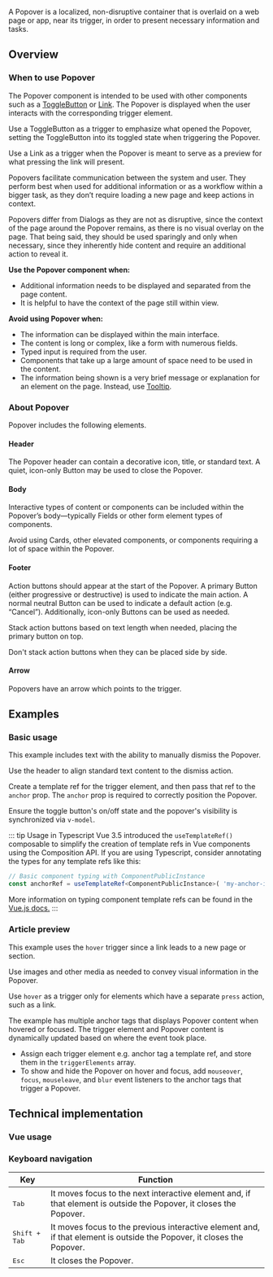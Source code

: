 <script setup>
import { ref } from 'vue';
import { CdxPopover, CdxToggleButton, CdxAccordion } from '@wikimedia/codex';
import PopoverBasic from '@/../component-demos/popover/examples/PopoverBasic.vue';
import PopoverArticlePreview from '@/../component-demos/popover/examples/PopoverArticlePreview.vue';

const controlsConfig = [
	{ name: 'title', type: 'text', initial: 'Popover title' },
	{ name: 'icon', type: 'icon' },
	{ name: 'useCloseButton', type: 'boolean' },
	{
		name: 'placement',
		type: 'select',
		menuItems: [
			{ value: 'bottom' },
			{ value: 'bottom-start' },
			{ value: 'bottom-end' },
			{ value: 'top' },
			{ value: 'top-start' },
			{ value: 'top-end' },
			{ value: 'right' },
			{ value: 'right-start' },
			{ value: 'right-end' },
			{ value: 'left' },
			{ value: 'left-start' },
			{ value: 'left-end' }
		]
	},
	{
		name: 'default',
		type: 'slot',
		default: 'Popover body content.'
	},
];

const showPopover = ref( false );
const anchorElement = ref( null );
</script>

A Popover is a localized, non-disruptive container that is overlaid on a web page or app, near its trigger, in order to present necessary information and tasks.

<cdx-demo-wrapper :controls-config="controlsConfig" :allow-link-styles="true">
<template v-slot:demo="{ propValues, slotValues }">
<cdx-toggle-button v-model="showPopover" ref="anchorElement">
	Open Popover
</cdx-toggle-button>
<cdx-popover
	v-model:open="showPopover"
	render-in-place
	v-bind="propValues"
	:anchor="anchorElement"
>
	<template #default>
		{{ slotValues.default }}
	</template>
</cdx-popover>
</template>
</cdx-demo-wrapper>

## Overview

### When to use Popover

The Popover component is intended to be used with other components such as a [ToggleButton](./toggle-button.md) or [Link](../mixins/link.md). The Popover is displayed when the user interacts with the corresponding trigger element.

<cdx-demo-best-practices>
<cdx-demo-best-practice>

Use a ToggleButton as a trigger to emphasize what opened the Popover, setting the ToggleButton into its toggled state when triggering the Popover.

</cdx-demo-best-practice>
<cdx-demo-best-practice>

Use a Link as a trigger when the Popover is meant to serve as a preview for what pressing the link will present.

</cdx-demo-best-practice>
</cdx-demo-best-practices>

Popovers facilitate communication between the system and user. They perform best when used for additional information or as a workflow within a bigger task, as they don’t require loading a new page and keep actions in context.

Popovers differ from Dialogs as they are not as disruptive, since the context of the page around the Popover remains, as there is no visual overlay on the page. That being said, they should be used sparingly and only when necessary, since they inherently hide content and require an additional action to reveal it.

**Use the Popover component when:**
- Additional information needs to be displayed and separated from the page content.
- It is helpful to have the context of the page still within view.

**Avoid using Popover when:**
- The information can be displayed within the main interface.
- The content is long or complex, like a form with numerous fields.
- Typed input is required from the user.
- Components that take up a large amount of space need to be used in the content.
- The information being shown is a very brief message or explanation for an element on the page. Instead, use [Tooltip](../directives/tooltip.md).

### About Popover

Popover includes the following elements.

#### Header

The Popover header can contain a decorative icon, title, or standard text. A quiet, icon-only Button may be used to close the Popover.

#### Body

Interactive types of content or components can be included within the Popover’s body—typically Fields or other form element types of components.

<cdx-demo-best-practices>
<cdx-demo-best-practice type="dont">

Avoid using Cards, other elevated components, or components requiring a lot of space within the Popover.

</cdx-demo-best-practice>
</cdx-demo-best-practices>

#### Footer

Action buttons should appear at the start of the Popover. A primary Button (either progressive or destructive) is used to indicate the main action. A normal neutral Button can be used to indicate a default action (e.g. “Cancel”). Additionally, icon-only Buttons can be used as needed.

<cdx-demo-best-practices>
<cdx-demo-best-practice>

Stack action buttons based on text length when needed, placing the primary button on top.

</cdx-demo-best-practice>
<cdx-demo-best-practice type="dont">

Don't stack action buttons when they can be placed side by side.

</cdx-demo-best-practice>
</cdx-demo-best-practices>

#### Arrow

Popovers have an arrow which points to the trigger.

## Examples

### Basic usage

This example includes text with the ability to manually dismiss the Popover.

<cdx-demo-best-practices>
<cdx-demo-best-practice>

Use the header to align standard text content to the dismiss action.

</cdx-demo-best-practice>
</cdx-demo-best-practices>

<cdx-demo-wrapper>
<template v-slot:demo>
    <popover-basic />
</template>
<template v-slot:code>

:::code-group

<<< @/../component-demos/popover/examples/PopoverBasic.vue [NPM]

<<< @/../component-demos/popover/examples-mw/PopoverBasic.vue [MediaWiki]

:::

</template>
</cdx-demo-wrapper>

<cdx-accordion>
<template #title>Developer notes</template>

Create a template ref for the trigger element, and then pass that ref to the `anchor` prop.
The `anchor` prop is required to correctly position the Popover.

Ensure the toggle button's on/off state and the popover's visibility is synchronized via `v-model`.

::: tip Usage in Typescript
Vue 3.5 introduced the `useTemplateRef()` composable to simplify the creation of
template refs in Vue components using the Composition API. If you are using
Typescript, consider annotating the types for any template refs like this:

```ts
// Basic component typing with ComponentPublicInstance
const anchorRef = useTemplateRef<ComponentPublicInstance>( 'my-anchor-id' );
```

More information on typing component template refs can be found in the
[Vue.js docs.](https://vuejs.org/guide/typescript/composition-api#typing-component-template-refs)
:::

</cdx-accordion>

### Article preview

This example uses the `hover` trigger since a link leads to a new page or section.

<cdx-demo-best-practices>
<cdx-demo-best-practice>

Use images and other media as needed to convey visual information in the Popover.

</cdx-demo-best-practice>
<cdx-demo-best-practice>

Use `hover` as a trigger only for elements which have a separate `press` action, such as a link.

</cdx-demo-best-practice>
</cdx-demo-best-practices>

<cdx-demo-wrapper>
<template v-slot:demo>
    <popover-article-preview />
</template>
<template v-slot:code>

:::code-group

<<< @/../component-demos/popover/examples/PopoverArticlePreview.vue [NPM]

<<< @/../component-demos/popover/examples-mw/PopoverArticlePreview.vue [MediaWiki]

:::

</template>
</cdx-demo-wrapper>

<cdx-accordion>
<template #title>Developer notes</template>

The example has multiple anchor tags that displays Popover content when hovered or focused.
The trigger element and Popover content is dynamically updated based on where the event took
place.

- Assign each trigger element e.g. anchor tag a template ref, and store them in
the `triggerElements` array.
- To show and hide the Popover on hover and focus, add `mouseover`, `focus`, `mouseleave`, and `blur`
event listeners to the anchor tags that trigger a Popover.

</cdx-accordion>

## Technical implementation

### Vue usage

### Keyboard navigation

| Key | Function |
| -- | -- |
| <kbd>Tab</kbd> | It moves focus to the next interactive element and, if that element is outside the Popover, it closes the Popover. |
| <kbd>Shift + Tab</kbd> | It moves focus to the previous interactive element and, if that element is outside the Popover, it closes the Popover. |
| <kbd>Esc</kbd> | It closes the Popover. |
